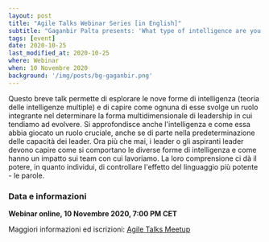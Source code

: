 ```yaml
---
layout: post
title: "Agile Talks Webinar Series [in English]"
subtitle: "Gaganbir Palta presents: 'What type of intelligence are you cultivating as a Leader?'"
tags: [event]
date: 2020-10-25
last_modified_at: 2020-10-25
where: Webinar
when: 10 Novembre 2020
background: '/img/posts/bg-gaganbir.png'
---
```

Questo breve talk permette di esplorare le nove forme di intelligenza (teoria delle intelligenze multiple) e di capire come ognuna di esse svolge un ruolo integrante nel determinare la forma multidimensionale di leadership in cui tendiamo ad evolvere. Si approfondisce anche l'intelligenza e come essa abbia giocato un ruolo cruciale, anche se di parte nella predeterminazione delle capacità dei leader. Ora più che mai, i leader o gli aspiranti leader devono capire come si comportano le diverse forme di intelligenza e come hanno un impatto sui team con cui lavoriamo. La loro comprensione ci dà il potere, in quanto individui, di controllare l'effetto del linguaggio più potente - le parole.

### Data e informazioni

**Webinar online, 10 Novembre 2020, 7:00 PM CET**

Maggiori informazioni ed iscrizioni: [Agile Talks Meetup](https://www.meetup.com/Agile_Talks/events/273919871/)
